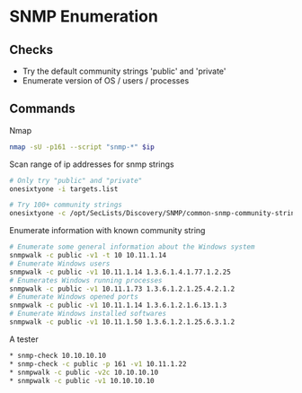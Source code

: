 # SNMP Enumeration

## Checks
 - Try the default community strings 'public' and 'private'
 - Enumerate version of OS / users / processes

## Commands
Nmap
```bash
nmap -sU -p161 --script "snmp-*" $ip
```

Scan range of ip addresses for snmp strings
```bash
# Only try "public" and "private"
onesixtyone -i targets.list

# Try 100+ community strings
onesixtyone -c /opt/SecLists/Discovery/SNMP/common-snmp-community-strings.txt $ip
```

Enumerate information with known community string
```bash
# Enumerate some general information about the Windows system
snmpwalk -c public -v1 -t 10 10.11.1.14
# Enumerate Windows users
snmpwalk -c public -v1 10.11.1.14 1.3.6.1.4.1.77.1.2.25
# Enumerates Windows running processes
snmpwalk -c public -v1 10.11.1.73 1.3.6.1.2.1.25.4.2.1.2
# Enumerate Windows opened ports
snmpwalk -c public -v1 10.11.1.14 1.3.6.1.2.1.6.13.1.3
# Enumerate Windows installed softwares
snmpwalk -c public -v1 10.11.1.50 1.3.6.1.2.1.25.6.3.1.2
```

A tester
```bash
* snmp-check 10.10.10.10  
* snmp-check -c public -p 161 -v1 10.11.1.22  
* snmpwalk -c public -v2c 10.10.10.10  
* snmpwalk -c public -v1 10.10.10.10
```